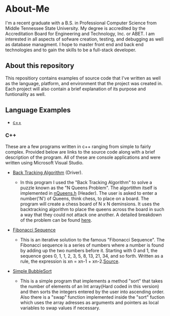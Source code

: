 # About-Me
I'm a recent graduate with a B.S. in Professional Computer Science from Middle Tennessee State University. My degree is accredited by the Accreditation Board for Engineering and Technology, Inc. or ABET. I am interested in all aspects of sofware creation, testing, and debugging as well as database managment. I hope to master front end and back end technologies and to gain the skills to be a full-stack developer.

## About this repository
This repositiory contains examples of source code that I've written as well as the language, platform, and environment that the project was created in. Each project will also contain a brief explanation of its purpose and funtionality as well.

## Language Examples
* [c++](https://github.com/Dwright615/About-Me#c-examples "C++ Examples")

### C++
These are a few programs written in c++ ranging from simple to fairly complex. Provided below are links to the source code along with a brief description of the program. All of these are console applications and  were written using Microsoft Visual Studio. 

* [Back Tracking Algorithm](https://github.com/Dwright615/About-Me/blob/master/backTracking.cc "backTracking.cc") (Driver).
    - In this program I used the "Back Tracking Algorithm" to solve a puzzle known as the "N Queens Problem". The algortithm itself is implemented in [nQueens.h](https://github.com/Dwright615/About-Me/blob/master/nQueens.h "nQueens.h") (Header). The user is asked to enter a number('N') of Queens, think chess, to place on a board. The program will create a chess board of N x N deminsions. It uses the backtracking algorithm to place the queens across the board in such a way that they could not attack one another. A detailed breakdown of the problem can be found [here](https://developers.google.com/optimization/puzzles/queens "NQueens Explained").
    
* [Fibonacci Sequence](https://github.com/Dwright615/About-Me/blob/master/fibonacci.cc "fibonacci.cc")
    - This is an iterative solution to the famous "Fibonacci Sequence". The Fibonacci sequence is a series of numbers where a number is found by adding up the two numbers before it. Starting with 0 and 1, the sequence goes 0, 1, 1, 2, 3, 5, 8, 13, 21, 34, and so forth. Written as a rule, the expression is xn = xn-1 + xn-2.[Source](https://www.livescience.com/37470-fibonacci-sequence.html "Fibonacci explained").

* [Simple BubbleSort](https://github.com/Dwright615/About-Me/blob/master/bubbleSort.cc "bubbleSort.cc")
    - This is a simple program that implements a method "sort" that takes the number of elements of an Int array(Hard coded in this version) and then sorts the integers entered by the user into ascending order. Also there is a "swap" function implemented inside the "sort" fuction which uses the array adresses as arguments and pointers as local variables to swap values if necessary. 
